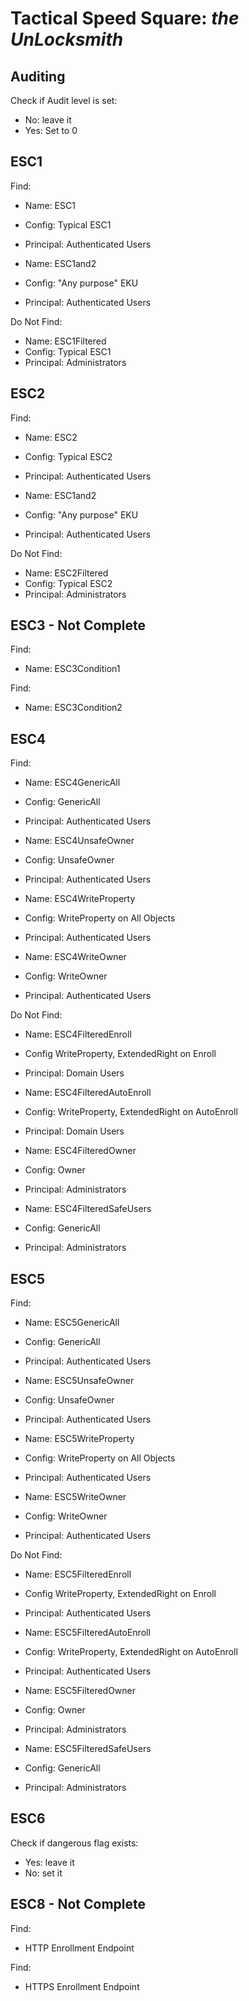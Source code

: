 # Tactical Speed Square: *the UnLocksmith*

## Auditing
Check if Audit level is set:
  - No: leave it
  - Yes: Set to 0

## ESC1
Find:
  - Name: ESC1
  - Config: Typical ESC1
  - Principal: Authenticated Users

  - Name: ESC1and2
  - Config: "Any purpose" EKU
  - Principal: Authenticated Users

Do Not Find:
  - Name: ESC1Filtered
  - Config: Typical ESC1
  - Principal: Administrators

## ESC2
Find:
  - Name: ESC2
  - Config: Typical ESC2
  - Principal: Authenticated Users

  - Name: ESC1and2
  - Config: "Any purpose" EKU
  - Principal: Authenticated Users

Do Not Find:
  - Name: ESC2Filtered
  - Config: Typical ESC2
  - Principal: Administrators

## ESC3 - Not Complete
Find:
  - Name: ESC3Condition1

Find:
  - Name: ESC3Condition2

## ESC4
Find:
  - Name: ESC4GenericAll
  - Config: GenericAll
  - Principal: Authenticated Users

  - Name: ESC4UnsafeOwner
  - Config: UnsafeOwner
  - Principal: Authenticated Users

  - Name: ESC4WriteProperty
  - Config: WriteProperty on All Objects
  - Principal: Authenticated Users

  - Name: ESC4WriteOwner
  - Config: WriteOwner
  - Principal: Authenticated Users

Do Not Find:
  - Name: ESC4FilteredEnroll
  - Config WriteProperty, ExtendedRight on Enroll
  - Principal: Domain Users

  - Name: ESC4FilteredAutoEnroll
  - Config: WriteProperty, ExtendedRight on AutoEnroll
  - Principal: Domain Users

  - Name: ESC4FilteredOwner
  - Config: Owner
  - Principal: Administrators

  - Name: ESC4FilteredSafeUsers
  - Config: GenericAll
  - Principal: Administrators

## ESC5
Find:
  - Name: ESC5GenericAll
  - Config: GenericAll
  - Principal: Authenticated Users

  - Name: ESC5UnsafeOwner
  - Config: UnsafeOwner
  - Principal: Authenticated Users

  - Name: ESC5WriteProperty
  - Config: WriteProperty on All Objects
  - Principal: Authenticated Users

  - Name: ESC5WriteOwner
  - Config: WriteOwner
  - Principal: Authenticated Users

Do Not Find:
  - Name: ESC5FilteredEnroll
  - Config WriteProperty, ExtendedRight on Enroll
  - Principal: Authenticated Users

  - Name: ESC5FilteredAutoEnroll
  - Config: WriteProperty, ExtendedRight on AutoEnroll
  - Principal: Authenticated Users

  - Name: ESC5FilteredOwner
  - Config: Owner
  - Principal: Administrators

  - Name: ESC5FilteredSafeUsers
  - Config: GenericAll
  - Principal: Administrators

## ESC6
Check if dangerous flag exists:
  - Yes: leave it
  - No: set it

## ESC8 - Not Complete
Find:
  - HTTP Enrollment Endpoint

Find:
  - HTTPS Enrollment Endpoint
